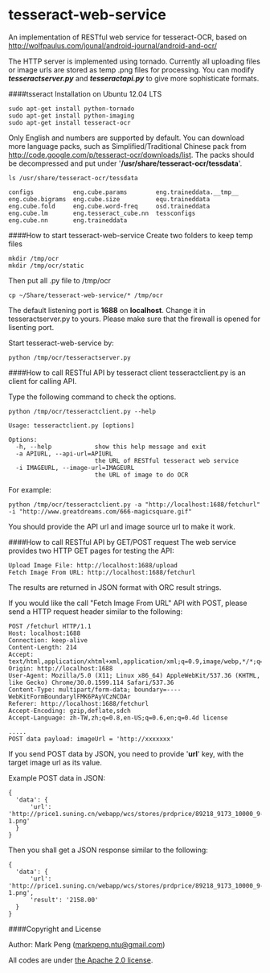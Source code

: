 tesseract-web-service
=====================

An implementation of RESTful web service for tesseract-OCR, based on http://wolfpaulus.com/jounal/android-journal/android-and-ocr/

The HTTP server is implemented using tornado.
Currently all uploading files or image urls are stored as temp .png files for processing.
You can modify ***tesseractserver.py*** and ***tesseractapi.py*** to give more sophisticate formats.


####tsseract Installation on Ubuntu 12.04 LTS

    sudo apt-get install python-tornado
    sudo apt-get install python-imaging
    sudo apt-get install tesseract-ocr

Only English and numbers are supported by default.
You can download more language packs, such as Simplified/Traditional Chinese pack from http://code.google.com/p/tesseract-ocr/downloads/list. 
The packs should be decompressed and put under '**/usr/share/tesseract-ocr/tessdata**'.

    ls /usr/share/tesseract-ocr/tessdata
    
    configs           eng.cube.params        eng.traineddata.__tmp__
    eng.cube.bigrams  eng.cube.size          equ.traineddata
    eng.cube.fold     eng.cube.word-freq     osd.traineddata
    eng.cube.lm       eng.tesseract_cube.nn  tessconfigs
    eng.cube.nn       eng.traineddata




####How to start tesseract-web-service
Create two folders to keep temp files

    mkdir /tmp/ocr
    mkdir /tmp/ocr/static

Then put all .py file to /tmp/ocr

    cp ~/Share/tesseract-web-service/* /tmp/ocr

The default listening port is **1688** on **localhost**. Change it in tesseractserver.py to yours.
Please make sure that the firewall is opened for lisenting port.

Start tesseract-web-service by:

    python /tmp/ocr/tesseractserver.py 
    
####How to call RESTful API by tesseract client
tesseractclient.py is an client for calling API.

Type the following command to check the options.

    python /tmp/ocr/tesseractclient.py --help
    
    Usage: tesseractclient.py [options]

    Options:
      -h, --help            show this help message and exit
      -a APIURL, --api-url=APIURL
                            the URL of RESTful tesseract web service
      -i IMAGEURL, --image-url=IMAGEURL
                            the URL of image to do OCR


For example:

    python /tmp/ocr/tesseractclient.py -a "http://localhost:1688/fetchurl" -i "http://www.greatdreams.com/666-magicsquare.gif"

You should provide the API url and image source url to make it work.

####How to call RESTful API by GET/POST request
The web service provides two HTTP GET pages for testing the API:

    Upload Image File: http://localhost:1688/upload
    Fetch Image From URL: http://localhost:1688/fetchurl

The results are returned in JSON format with ORC result strings.


If you would like the call "Fetch Image From URL" API with POST, please send a HTTP request header similar to the following:

    POST /fetchurl HTTP/1.1
    Host: localhost:1688
    Connection: keep-alive
    Content-Length: 214
    Accept: text/html,application/xhtml+xml,application/xml;q=0.9,image/webp,*/*;q=0.8
    Origin: http://localhost:1688
    User-Agent: Mozilla/5.0 (X11; Linux x86_64) AppleWebKit/537.36 (KHTML, like Gecko) Chrome/30.0.1599.114 Safari/537.36
    Content-Type: multipart/form-data; boundary=----WebKitFormBoundarylFMK6PAyVCzNCDAr
    Referer: http://localhost:1688/fetchurl
    Accept-Encoding: gzip,deflate,sdch
    Accept-Language: zh-TW,zh;q=0.8,en-US;q=0.6,en;q=0.4d license
    
    .....
    POST data payload: imageUrl = 'http://xxxxxxx'


If you send POST data by JSON, you need to provide '**url**' key, with the target image url as its value.

Example POST data in JSON:

    {
      'data': {
          'url': 'http://price1.suning.cn/webapp/wcs/stores/prdprice/89218_9173_10000_9-1.png'
      }
    }
    
Then you shall get a JSON response similar to the following:

    {
      'data': {
          'url': 'http://price1.suning.cn/webapp/wcs/stores/prdprice/89218_9173_10000_9-1.png',
          'result': '2158.00'
      }
    }


####Copyright and License

Author: Mark Peng (markpeng.ntu@gmail.com)

All codes are under [the Apache 2.0 license](LICENSE).


